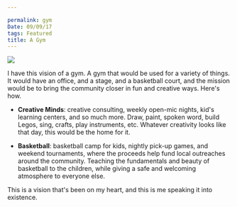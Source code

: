 ```yaml
---

permalink: gym
Date: 09/09/17
tags: Featured
title: A Gym
---
```


![][image-1]

I have this vision of a gym. A gym that would be used for a variety of things. It would have an office, and a stage, and a basketball court, and the mission would be to bring the community closer in fun and creative ways. Here's how.

- **Creative Minds**: creative consulting, weekly open-mic nights, kid's learning centers, and so much more. Draw, paint, spoken word, build Legos, sing, crafts, play instruments, etc. Whatever creativity looks like that day, this would be the home for it.

- **Basketball**: basketball camp for kids, nightly pick-up games, and weekend tournaments, where the proceeds help fund local outreaches around the community. Teaching the fundamentals and beauty of basketball to the children, while giving a safe and welcoming atmosphere to everyone else.

This is a vision that's been on my heart, and this is me speaking it into existence.

[image-1]:	https://dl.dropboxusercontent.com/s/u4l7idgnhtq2df4/Image.jpeg